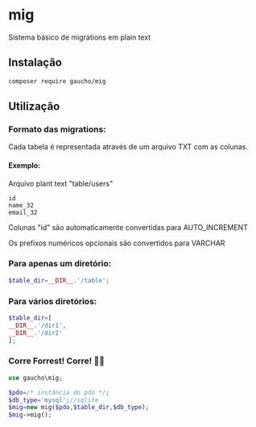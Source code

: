 # mig

Sistema básico de migrations em plain text

## Instalação

```bash
composer require gaucho/mig
```

## Utilização

### Formato das migrations:

Cada tabela é representada através de um arquivo TXT com as colunas.

#### Exemplo:

Arquivo plant text "table/users"

```
id
name_32
email_32
```

Colunas "id" são automaticamente convertidas para AUTO_INCREMENT

Os prefixos numéricos opcionais são convertidos para VARCHAR

### Para apenas um diretório:

```php
$table_dir=__DIR__.'/table';
```

### Para vários diretórios:

```php
$table_dir=[
__DIR__.'/dir1',
__DIR__.'/dir2'
];
```


### Corre Forrest! Corre! 🏃‍♂️

```php
use gaucho\mig;

$pdo=/* instância do pdo */;
$db_type='mysql';//sqlite
$mig=new mig($pdo,$table_dir,$db_type);
$mig->mig();
```
